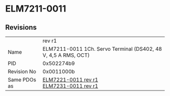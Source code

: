 # ELM7211-0011

## Revisions
<table>
<tr>
<td></td>
<td>rev r1</td>
</tr>
<tr>
<td>Name</td>
<td>ELM7211-0011 1Ch. Servo Terminal (DS402, 48 V, 4,5 A RMS, OCT)</td>
</tr>
<tr>
<td>PID</td>
<td>0x502274b9</td>
</tr>
<tr>
<td>Revision No</td>
<td>0x0011000b</td>
</tr>
<tr>
<td>Same PDOs as</td>
<td><a href="ELM7221-0011.md">ELM7221-0011 rev r1</a><br/><a href="ELM7231-0011.md">ELM7231-0011 rev r1</a></td>
</tr>
</table>
